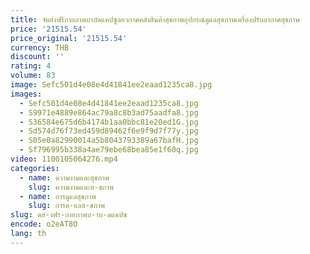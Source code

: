 ```yaml
---
title: จัดส่งฟรีกายภาพบําบัดแคปซูลอวกาศคลังสินค้าสุขภาพอุปกรณ์ดูแลสุขภาพเครื่องปรับอากาศสุขภาพ
price: '21515.54'
price_original: '21515.54'
currency: THB
discount: ''
rating: 4
volume: 83
image: Sefc501d4e08e4d41841ee2eaad1235ca8.jpg
images:
  - Sefc501d4e08e4d41841ee2eaad1235ca8.jpg
  - S9971e4889e864ac79a8c8b3ad75aadfa8.jpg
  - S36584e675d6b4174b1aa0bbc81e20ed1G.jpg
  - Sd574d76f73ed459d89462f6e9f9d7f77y.jpg
  - S05e0a82990014a5b8043793389a67bafH.jpg
  - Sf796995b338a4ae79ebe68bea85e1f60q.jpg
video: 1100105064276.mp4
categories:
  - name: ความงามและสุขภาพ
    slug: ความงามและส-ขภาพ
  - name: การดูแลสุขภาพ
    slug: การด-แลส-ขภาพ
slug: ดส-งฟร-กายภาพบ-าบ-ดแคปซ
encode: o2eAT8O
lang: th
---
```

  